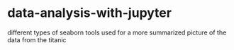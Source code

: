 # data-analysis-with-jupyter
different types of seaborn tools used for a more summarized picture of the data from the titanic
